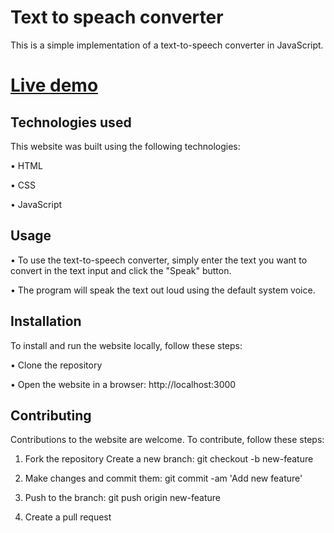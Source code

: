 # Text to speach converter

This is a simple implementation of a text-to-speech converter in JavaScript. 


# [Live demo](https://text-to-speach-converter.vercel.app/)


## Technologies used


This website was built using the following technologies:

• HTML

• CSS

• JavaScript


## Usage


• To use the text-to-speech converter, simply enter the text you want to convert in the text input and click the "Speak" button. 

• The program will speak the text out loud using the default system voice.


## Installation


To install and run the website locally, follow these steps:

• Clone the repository

• Open the website in a browser: http://localhost:3000


## Contributing


Contributions to the website are welcome. To contribute, follow these steps:

1. Fork the repository Create a new branch: git checkout -b new-feature

2. Make changes and commit them: git commit -am 'Add new feature'

3. Push to the branch: git push origin new-feature

4. Create a pull request
